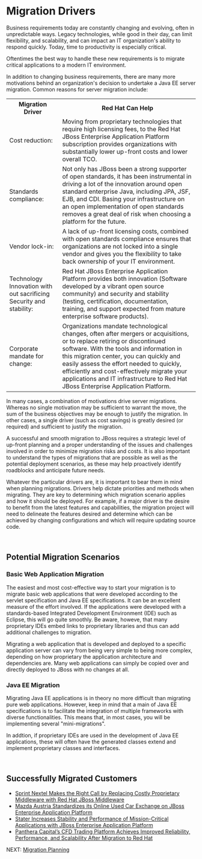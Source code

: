 Migration Drivers
=================

Business requirements today are constantly changing and evolving, often in unpredictable ways. Legacy technologies, while good in their day, can limit flexibility, and scalability, and can impact an IT organization's ability to respond quickly. Today, time to productivity is especially critical. 

Oftentimes the  best way to handle these new requirements is to migrate critical applications to a modern IT environment. 

In addition to changing business requirements, there are many more motivations behind an organization's decision to undertake a Java EE server migration.   Common reasons for server migration include: 

<table class="table table-bordered table-striped">
  <tr>
    <th>Migration Driver</th>
    <th>Red Hat Can Help</th>   
  
  </tr>
  <tr>
    <td>Cost reduction: </td>
    <td>Moving from  proprietary technologies that require high licensing fees, to the Red Hat JBoss Enterprise Application Platform subscription provides organizations with substantially lower up-front costs and lower overall TCO.</td>    
    
  </tr>
  <tr>
    <td>Standards compliance:</td>
    <td>Not only has JBoss been a strong supporter of open standards, it has been instrumental in driving a lot of the innovation around open standard enterprise Java, including JPA, JSF, EJB, and CDI. Basing your infrastructure on an open implementation of open standards removes a great deal of risk when choosing a platform for the future.</td>   
    
  </tr>
  <tr>
    <td>Vendor lock-in:</td>
    <td>A lack of up-front licensing costs, combined with open standards compliance ensures that organizations are not locked into a single vendor and gives you the flexibility to take back ownership of your IT environment.</td>    
    
  </tr>
  <tr>
    <td>Technology Innovation with out sacrificing Security and stability: </td>
    <td>Red Hat JBoss Enterprise Application Platform provides both innovation (Software developed by a vibrant open source community) and security and stability (testing, certification, documentation, training, and support expected from mature enterprise software products). </td>   
    
  </tr>
    <tr>
    <td>Corporate mandate for change:</td>
    <td>Organizations mandate technological changes, often after mergers or acquisitions, or to replace retiring or discontinued software.  With the tools and information in this migration center, you can quickly and easily assess the effort needed to quickly, efficiently and cost-effectively migrate your applications and IT infrastructure to Red Hat JBoss Enterprise Application Platform. </td>   
    
  </tr>
</table>

In many cases, a combination of motivations drive server migrations. Whereas no single motivation may be sufficient to warrant the move, the sum of the business objectives may be enough to justify the migration. In other cases, a single driver (such as cost savings) is greatly desired (or required) and sufficient to justify the migration.  


A successful and smooth migration to JBoss requires a strategic level of up-front planning and a proper understanding of the issues and challenges involved in order to minimize migration risks and costs. It is also important to understand the types of migrations that are possible as well as the potential deployment scenarios, as these may help proactively identify roadblocks and anticipate future needs. 


Whatever the particular drivers are, it is important to bear them in mind when planning migrations. Drivers help dictate priorities and methods when migrating. They are key to determining which migration scenario applies and how it should be deployed. For example, if a major driver is the desire to benefit from the latest features and capabilities, the migration project will need to delineate the features desired and determine which can be achieved by changing configurations and which will require updating source code.  

<br/>

Potential Migration Scenarios
-----------------------------

### Basic Web Application Migration ###

The easiest and most cost-effective way to start your migration is to migrate basic web applications that were developed according to the servlet specification and Java EE specifications. It can be an excellent measure of the effort involved. If the applications were developed with a standards-based Integrated Development Environment (IDE) such as Eclipse, this will go quite smoothly. Be aware, howeve, that many proprietary IDEs embed links to proprietary libraries and thus can add additional challenges to migration.
 
  Migrating a web application that is developed and deployed to a specific application server can vary from being very simple to being more complex, depending on how proprietary the application architecture and dependencies are. Many web applications can simply be copied over and directly deployed to JBoss with no changes at all.  

### Java EE Migration ###

Migrating Java EE applications is in theory no more difficult than migrating pure web applications. However, keep in mind that a main of Java EE specifications is to facilitate the integration of multiple frameworks with diverse functionalities. This means that, in most cases, you will be implementing several "mini-migrations".

  In addtion, if proprietary IDEs are used in the development of Java EE applications, these will often have the generated classes extend and implement proprietary classes and interfaces. 
  
<br/>

Successfully Migrated Customers 
-------------------------------

* [Sprint Nextel Makes the Right Call by Replacing Costly Proprietary Middleware with Red Hat JBoss  Middleware](https://www.redhat.com/resourcelibrary/case-studies/sprint-makes-right-call-by-replacing-proprietary-with-jboss-middleware)
* [Mazda Austria Standardizes its Online Used Car Exchange on JBoss Enterprise Application Platform](https://www.redhat.com/resourcelibrary/case-studies/mazda-austria-standardizes-its-online-used-car-exchange-on-jboss-enterprise-application-platform)
* [Stater Increases Stability and Performance of Mission-Critical Applications with JBoss Enterprise Application Platform ](https://www.redhat.com/resourcelibrary/case-studies/stater-further-increases-stability-with-jboss)
* [Panthera Capital’s CFD Trading Platform Achieves Improved Reliability, Performance, and Scalability After Migration to Red Hat ](http://www.redhat.com/resourcelibrary/case-studies/panthera-capitals-cfd-trading-platform-achieves-improved-reliability)


NEXT: [Migration Planning](#{site.base_url}/migration-planning)


